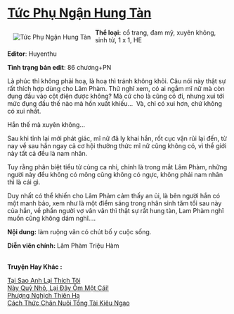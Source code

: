 <a href="https://utruyen.com/tuc-phu-ngan-hung-tan/22420/" title="Tức Phụ Ngận Hung Tàn"><h1>Tức Phụ Ngận Hung Tàn</h1></a><div style="display:table"><img align="right" style="float: left; padding: 10px;" src="https://utruyen.com/images/story/200x260/tuc-phu-ngan-hung-tan.jpg" alt="Tức Phụ Ngận Hung Tàn"><b>Thể loại:</b> cổ trang, đam mỹ, xuyên không, sinh tử, 1 x 1, HE<p></p><b>Editor</b>: Huyenthu<p></p><b>Tình trạng bản edit</b>: 86 chương+PN<p></p>Là phúc thì không phải hoạ, là hoạ thì tránh không khỏi. Câu nói này thật sự rất thích hợp dùng cho Lâm Phàm. Thử nghĩ xem, có ai ngắm mĩ nữ mà còn đụng đầu vào cột điện được không? Mà cứ cho là cũng có đi, nhưng xui tới mức đụng đầu thế nào mà hồn xuất khiếu...  Và, chỉ có xui hơn, chứ không có xui nhất.<p></p>Hắn thế mà xuyên không...<p></p>Sau khi tỉnh lại mới phát giác, mĩ nữ đã ly khai hắn, rốt cục vận rủi lại đến, từ nay về sau hắn ngay cả cơ hội thưởng thức mĩ nữ cũng không có, vì thề giới này tất cả đều là nam nhân.<p></p>Tuy rằng phân biệt tiểu tử cùng ca nhi, chính là trong mắt Lâm Phàm, những người này đều không có mông cũng không có ngực, không phải nam nhân thì là cái gì.<p></p>Duy nhất có thể khiến cho Lâm Phảm cảm thấy an ủi, là bên người hắn có một manh bảo, xem như là một điểm sáng trong nhân sinh tăm tối sau này của hắn, về phần người vợ vân vân thì thật sự rất hung tàn, Lam Phàm nghĩ muốn cũng không dám nghĩ….<p></p><b>Nội dung:</b> làm ruộng văn có chút bố y cuộc sống.<p></p><b>Diễn viên chính: </b>Lâm Phàm Triệu Hàm</div><p><br><b>Truyện Hay Khác :</b></p><a href="https://utruyen.com/tai-sao-anh-lai-thich-toi/18231/" alt="Tại Sao Anh Lại Thích Tôi">Tại Sao Anh Lại Thích Tôi</a><br/><a href="https://www.flickr.com/photos/184340401@N07/48818748428/" alt="Này Quỷ Nhỏ, Lại Đây Ôm Một Cái!">Này Quỷ Nhỏ, Lại Đây Ôm Một Cái!</a><br/><a href="https://github.com/quanluxury/truyenhot/tree/master/truyenhay/11937/" alt="Phượng Nghịch Thiên Hạ">Phượng Nghịch Thiên Hạ</a><br/><a href="https://www.wattpad.com/story/198801526-c%C3%A1ch-th%E1%BB%A9c-ch%C4%83n-nu%C3%B4i-t%E1%BB%95ng-t%C3%A0i-ki%C3%AAu-ng%E1%BA%A1o" alt="Cách Thức Chăn Nuôi Tổng Tài Kiêu Ngạo">Cách Thức Chăn Nuôi Tổng Tài Kiêu Ngạo</a><br/>
